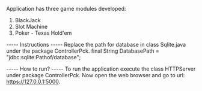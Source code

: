Application has three game modules developed:
1. BlackJack
2. Slot Machine
3. Poker - Texas Hold'em


----- Instructions -----
Replace the path for database in class Sqlite.java under the package ControllerPck.
final String DatabasePath = "jdbc:sqlite:Pathof/database";


----- How to run? -----
To run the application execute the class HTTPServer under package ControllerPck.
Now open the web browser and go to url: https://127.0.0.1:5000.


